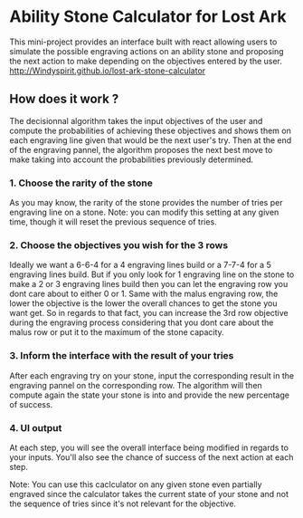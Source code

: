 # Ability Stone Calculator for Lost Ark

This mini-project provides an interface built with react allowing users to simulate the possible engraving actions on an ability stone and proposing the next action to make depending on the objectives entered by the user.
http://Windyspirit.github.io/lost-ark-stone-calculator

## How does it work ?

The decisionnal algorithm takes the input objectives of the user and compute the probabilities of achieving these objectives and shows them on each engraving line given that would be the next user's try.
Then at the end of the engraving pannel, the algorithm proposes the next best move to make taking into account the probabilities previously determined.

### 1. Choose the rarity of the stone

As you may know, the rarity of the stone provides the number of tries per engraving line on a stone.
Note: you can modify this setting at any given time, though it will reset the previous sequence of tries.

### 2. Choose the objectives you wish for the 3 rows

Ideally we want a 6-6-4 for a 4 engraving lines build or a 7-7-4 for a 5 engraving lines build. But if you only look for 1 engraving line on the stone to make a 2 or 3 engraving lines build then you can let the engraving row you dont care about to either 0 or 1. Same with the malus engraving row, the lower the objective is the lower the overall chances to get the stone you want get. So in regards to that fact, you can increase the 3rd row objective during the engraving process considering that you dont care about the malus row or put it to the maximum of the stone capacity.

### 3. Inform the interface with the result of your tries

After each engraving try on your stone, input the corresponding result in the engraving pannel on the corresponding row. The algorithm will then compute again the state your stone is into and provide the new percentage of success.

### 4. UI output

At each step, you will see the overall interface being modified in regards to your inputs. You'll also see the chance of success of the next action at each step.

Note: You can use this caclculator on any given stone even partially engraved since the calculator takes the current state of your stone and not the sequence of tries since it's not relevant for the objective.
